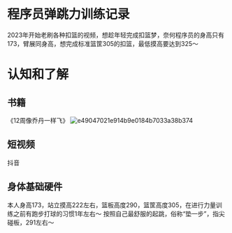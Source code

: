 # 程序员弹跳力训练记录
2023年开始老刷各种扣篮的视频，想趁年轻完成扣篮梦，奈何程序员的身高只有173，臂展同身高，想完成标准篮筐305的扣篮，最低摸高要达到325～
# 认知和了解
## 书籍
《12周像乔丹一样飞》
![e49047021e914b9e0184b7033a38b374](https://github.com/purple-WL/Bounce-training/assets/63894044/f326d6a4-d89a-4ef4-a920-b85c2d238f2c)

## 短视频
抖音
## 身体基础硬件
本人身高173，站立摸高222左右，篮板高度290，篮筐高度305，在进行力量训练之前有跑步打球的习惯1年左右～
按照自己最舒服的起跳，俗称“垫一步”，指尖碰板，291左右～
